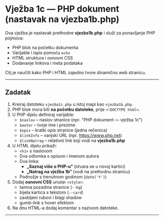 # Vježba 1c — PHP dokument (nastavak na vjezba1b.php)

Ova vježba je nastavak prethodne **vjezbe1b.php** i služi za ponavljanje PHP pojmova:
- PHP blok na početku dokumenta  
- Varijable i ispis pomoću `echo`  
- HTML struktura i osnovni CSS  
- Dodavanje linkova i meta podataka

Cilj je naučiti kako PHP i HTML zajedno tvore dinamičnu web stranicu.

---

## Zadatak

1. Kreiraj datoteku `vjezba1c.php` u istoj mapi kao `vjezba1b.php`.
2. PHP blok mora biti **na početku datoteke**, prije `<!DOCTYPE html>`.
3. U PHP dijelu definiraj varijable:
   - `$naslov` – naslov stranice (npr. "PHP dokument — vježba 1c")
   - `$autor` – tvoje ime i prezime
   - `$opis` – kratki opis stranice (jedna rečenica)
   - `$linkInfo` – vanjski URL (npr. https://www.php.net)
   - `$linkNatrag` – relativni link koji vodi na **vjezba1b.php**
4. U HTML dijelu prikaži:
   - `<h1>` s naslovom
   - Dva odlomka s opisom i imenom autora
   - Dva linka:
     - **„Saznaj više o PHP-u“** (otvara se u novoj kartici)
     - **„Natrag na vježba 1b“** (vodi na prethodnu stranicu)
   - Podnožje s trenutnom godinom (`date('Y')`)
5. Dodaj **osnovni CSS** unutar `<style>`:
   - tamna pozadina stranice (`--bg`)
   - bijela kartica s tekstom (`--card`)
   - zaobljeni rubovi i blagi shadow
   - gumb-link s hover efektom
6. Na dnu HTML-a dodaj komentar s nazivom datoteke.

---

